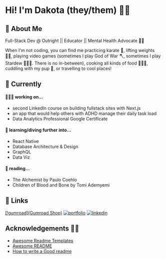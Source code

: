
# Hi! I'm Dakota (they/them) 👋🏽


## 🌈 About Me
Full-Stack Dev @ Outright || Educator || Mental Health Advocate 🧠💛

When I'm not coding, you can find me practicing karate 🥋, lifting weights 💪🏽, playing video games (sometimes I play God of War 🪓, sometimes I play Stardew 🧑🏽‍🌾. There is no in-between), cooking all kinds of food 🧑🏽‍🍳, cuddling with my pup 🐶, or travelling to cool places!

## 👾 Currently
#### 🧑🏽‍💻 working on...
- second LinkedIn course on building fullstack sites with Next.js
- an app that would help others with ADHD manage their daily task load
- Data Analytics Professional Google Certificate

#### 🧠 learning/diving further into...
- React Native
- Database Architecture & Design
- GraphQL
- Data Viz

#### 📖 reading...
- The Alchemist by Paulo Coehlo
- Children of Blood and Bone by Tomi Ademyemi

## 🔗 Links
[[!gumroad](Gumroad Shop)](https://dakotafabrodev.gumroad.com/)
[![portfolio](https://img.shields.io/badge/my_portfolio-000?style=for-the-badge&logo=ko-fi&logoColor=white)](https://dakotafabro.dev/)
[![linkedin](https://img.shields.io/badge/linkedin-0A66C2?style=for-the-badge&logo=linkedin&logoColor=white)](https://www.linkedin.com/in/dakotafabro)


## Acknowledgements 👏🏽

 - [Awesome Readme Templates](https://awesomeopensource.com/project/elangosundar/awesome-README-templates)
 - [Awesome README](https://github.com/matiassingers/awesome-readme)
 - [How to write a Good readme](https://bulldogjob.com/news/449-how-to-write-a-good-readme-for-your-github-project)
